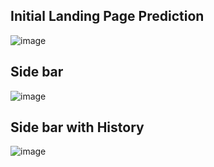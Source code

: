 ## Initial Landing Page Prediction
![image](https://github.com/user-attachments/assets/1c45a5a3-4608-4ee7-b54a-2519319b97e2)

## Side bar
![image](https://github.com/user-attachments/assets/09306273-e3dd-496c-be5f-1ec2155a92cb)

## Side bar with History
![image](https://github.com/user-attachments/assets/53f1e1b7-80f1-4939-bc7e-2a5d14347e9e)


